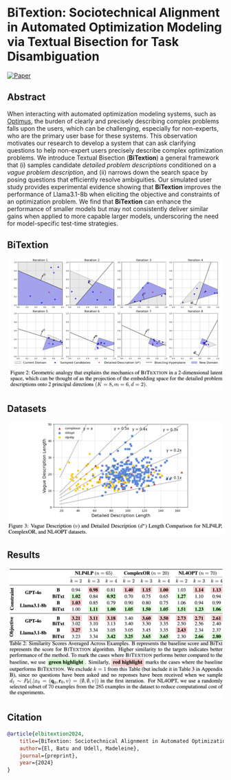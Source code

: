 # BiTextion: Sociotechnical Alignment in Automated Optimization Modeling via Textual Bisection for Task Disambiguation
[![Paper](https://img.shields.io/badge/Paper-007ACC?style=for-the-badge&labelColor=007ACC)](#)

## Abstract
When interacting with automated optimization modeling systems, such as [Optimus](https://arxiv.org/abs/2310.06116), the burden of clearly and precisely describing complex problems falls upon the users, which can be challenging, especially for non-experts, who are the primary user base for these systems. This observation motivates our research to develop a system that can ask clarifying questions to help non-expert users precisely describe complex optimization problems. We introduce Textual Bisection (**BiTextion**) a general framework that (i) samples candidate *detailed problem descriptions* conditioned on a *vague problem description*, and (ii) narrows down the search space by posing questions that efficiently resolve ambiguities. Our simulated user study provides experimental evidence showing that  **BiTextion**  improves the performance of Llama3.1-8b when eliciting the objective and constraints of an optimization problem. We find that **BiTextion**  can enhance the performance of smaller models but may not consistently deliver similar gains when applied to more capable larger models, underscoring the need for model-specific test-time strategies.

## BiTextion
![Alt text](assets/bitextion.png)

## Datasets
![Alt text](assets/datasets.png)

## Results
![Alt text](assets/results.png)

## Citation
```bibtex
@article{elbitextion2024,
    title={BiTextion: Sociotechnical Alignment in Automated Optimization Modeling via Textual Bisection for Task Disambiguation},
    author={El, Batu and Udell, Madeleine},
    journal={preprint},
    year={2024}
}
